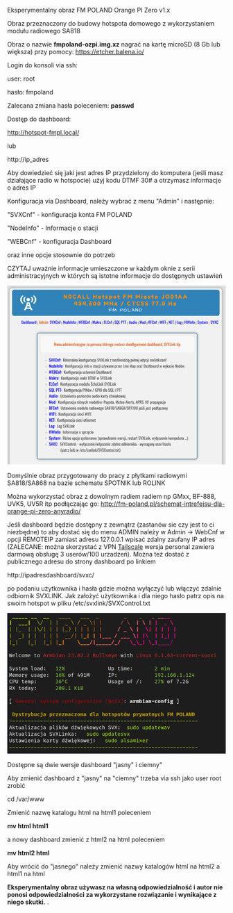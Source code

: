 Eksperymentalny obraz FM POLAND Orange PI Zero v1.x

Obraz przeznaczony do budowy hotspota domowego z wykorzystaniem modułu radiowego SA818

Obraz o nazwie **fmpoland-ozpi.img.xz** nagrać na kartę microSD (8 Gb lub większa) przy pomocy: https://etcher.balena.io/

Login do konsoli via ssh:

user: root

hasło: fmpoland

Zalecana zmiana hasła poleceniem: **passwd**

Dostęp do dashboard:

http://hotspot-fmpl.local/

lub

http://ip_adres

Aby dowiedzieć się jaki jest adres IP przydzielony do komputera (jeśli masz działające radio w hotspocie) użyj kodu DTMF 30# a otrzymasz informacje o adres IP

Konfiguracja via Dashboard, należy wybrać z menu "Admin" i następnie: 

"SVXCnf" - konfiguracja konta FM POLAND

"NodeInfo" - Informacje o stacji

"WEBCnf" - konfiguracja Dashboard

oraz inne opcje stosownie do potrzeb

CZYTAJ uważnie informacje umieszczone w każdym oknie z serii administracyjnych
w których są istotne informacje do dostępnych ustawień

![Admin Menu](https://github.com/sp2ong/hotspot-ozpi-image/blob/main/admin-menu.png)

Domyślnie obraz przygotowany do pracy z płytkami radiowymi SA818/SA868 na bazie schematu SPOTNIK lub ROLINK


Można wykorzystać obraz z dowolnym radiem radiem np GMxx, BF-888, UVK5, UV5R itp podłączając go: http://fm-poland.pl/schemat-intrefejsu-dla-orange-pi-zero-anyradio/

Jeśli dashboard będzie dostępny z zewnątrz (zastanów sie czy jest to ci niezbędne) to aby dostać się do menu ADMIN należy w Admin -> WebCnf w opcji REMOTEIP zamiast adresu 127.0.0.1 wpisać zdalny zaufany IP adres (ZALECANE: można skorzystać z VPN [Tailscale](https://tailscale.com/) wersja personal zawiera darmową obsługę 3 userów/100 urzadzeń). Można też dostać z publicznego adresu do strony dashboard po linkiem

http://ipadresdashboard/svxc/

po podaniu użytkownika i hasła gdzie można wyłączyć lub włączyć zdalnie odbiornik SVXLINK. Jak założyć użytkownika i dla niego hasło patrz opis na swoim hotspot w pliku /etc/svxlink/SVXControl.txt


![Hotspot login](https://github.com/sp2ong/hotspot-ozpi-image/blob/main/hotspot-login.png)

Dostępne są dwie wersje dashboard "jasny" i ciemny" 

Aby zmienić dashboard z "jasny" na "ciemny" trzeba via ssh jako user root zrobić

cd /var/www

Zmienić nazwę katalogu html na html1 poleceniem

**mv html html1**

a nowy dashboard zmienić z html2 na html poleceniem

**mv html2 html**

Aby wrócić do "jasnego"  należy zmienić nazwy katalogów  html na html2 a html1 na html


**Eksperymentalny obraz używasz na własną odpowiedzialność i autor nie ponosi odpowiedzialności za wykorzystane rozwiązanie i wynikające z niego skutki.**
.
